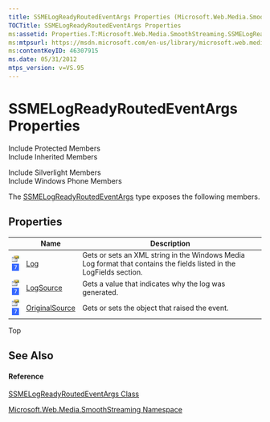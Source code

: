 ```yaml
---
title: SSMELogReadyRoutedEventArgs Properties (Microsoft.Web.Media.SmoothStreaming)
TOCTitle: SSMELogReadyRoutedEventArgs Properties
ms:assetid: Properties.T:Microsoft.Web.Media.SmoothStreaming.SSMELogReadyRoutedEventArgs
ms:mtpsurl: https://msdn.microsoft.com/en-us/library/microsoft.web.media.smoothstreaming.ssmelogreadyroutedeventargs_properties(v=VS.95)
ms:contentKeyID: 46307915
ms.date: 05/31/2012
mtps_version: v=VS.95
---
```


# SSMELogReadyRoutedEventArgs Properties

Include Protected Members  
Include Inherited Members  

Include Silverlight Members  
Include Windows Phone Members  

The [SSMELogReadyRoutedEventArgs](ssmelogreadyroutedeventargs-class-microsoft-web-media-smoothstreaming_1.md) type exposes the following members.

## Properties

||Name|Description|
|--- |--- |--- |
|![Public property](images/Ff728140.pubproperty(en-us,VS.90).gif "Public property") ![Supported by Windows Phone](images/Ff728255.slMobile(VS.95).gif "Supported by Windows Phone")|[Log](ssmelogreadyroutedeventargs-log-property-microsoft-web-media-smoothstreaming_1.md)|Gets or sets an XML string in the Windows Media Log format that contains the fields listed in the LogFields section.|
|![Public property](images/Ff728140.pubproperty(en-us,VS.90).gif "Public property") ![Supported by Windows Phone](images/Ff728255.slMobile(VS.95).gif "Supported by Windows Phone")|[LogSource](ssmelogreadyroutedeventargs-logsource-property-microsoft-web-media-smoothstreaming_1.md)|Gets a value that indicates why the log was generated.|
|![Public property](images/Ff728140.pubproperty(en-us,VS.90).gif "Public property") ![Supported by Windows Phone](images/Ff728255.slMobile(VS.95).gif "Supported by Windows Phone")|[OriginalSource](ssmelogreadyroutedeventargs-originalsource-property-microsoft-web-media-smoothstreaming_1.md)|Gets or sets the object that raised the event.|


Top

## See Also

#### Reference

[SSMELogReadyRoutedEventArgs Class](ssmelogreadyroutedeventargs-class-microsoft-web-media-smoothstreaming_1.md)

[Microsoft.Web.Media.SmoothStreaming Namespace](microsoft-web-media-smoothstreaming-namespace_1.md)

